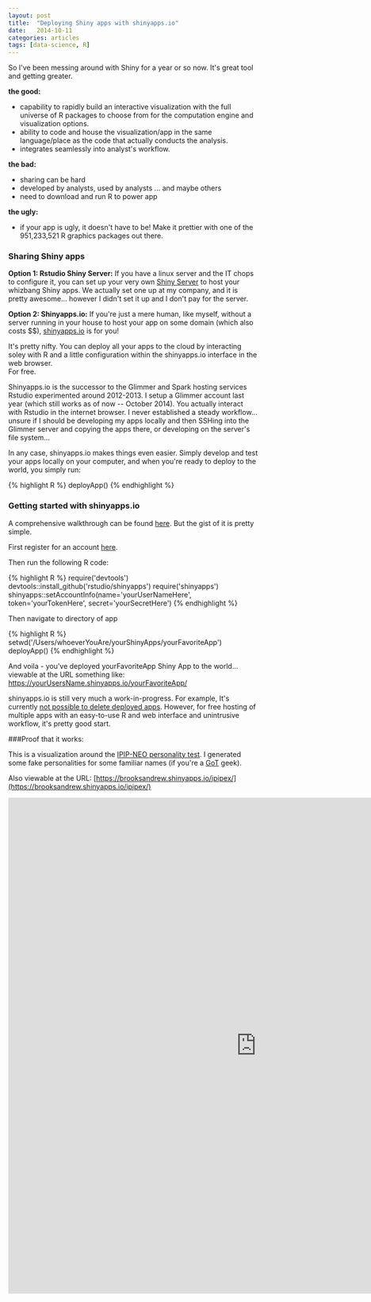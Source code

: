 ```yaml
---
layout: post
title:  "Deploying Shiny apps with shinyapps.io"
date:   2014-10-11
categories: articles
tags: [data-science, R]
---
```


So I've been messing around with Shiny for a year or so now.  It's great tool and getting greater.

**the good:**

* capability to rapidly build an interactive visualization with the full universe of R packages to choose from for the computation engine and visualization options.
* ability to code and house the visualization/app in the same language/place as the code that actually conducts the analysis.
* integrates seamlessly into analyst's workflow.

**the bad:**

* sharing can be hard
* developed by analysts, used by analysts ... and maybe others
* need to download and run R to power app

**the ugly:**

* if your app is ugly, it doesn't have to be! Make it prettier with one of the 951,233,521 R graphics packages out there.

### Sharing Shiny apps 

**Option 1: Rstudio Shiny Server:**  If you have a linux server and the IT chops to configure it, you can set up your very own [Shiny Server](https://github.com/rstudio/shiny-server#shiny-server) to host your whizbang Shiny apps.
We actually set one up at my company, and it is pretty awesome... however I didn't set it up and I don't pay for the server.

**Option 2: Shinyapps.io:** If you're just a mere human, like myself, without a server running in your house to host your app on some domain (which also costs $$), 
[shinyapps.io](http://shiny.rstudio.com/articles/shinyapps.html) is for you!

It's pretty nifty.  You can deploy all your apps to the cloud by interacting soley with R and a little configuration within the shinyapps.io interface in the web browser.  
For free. 

Shinyapps.io is the successor to the Glimmer and Spark hosting services Rstudio experimented around 2012-2013.  I setup a Glimmer account last year (which still works as of now -- October 2014).  You actually interact with Rstudio in the internet browser.  I never established a steady workflow... unsure if I should be developing my apps locally and then SSHing into the Glimmer server and copying the apps there, or developing on the server's file system...

In any case, shinyapps.io makes things even easier.  Simply develop and test your apps locally on your computer, and when you're ready to deploy to the world, you simply run:

{% highlight R %}
	deployApp()
{% endhighlight %}


### Getting started with shinyapps.io

A comprehensive walkthrough can be found [here](http://shiny.rstudio.com/articles/shinyapps.html).  But the gist of it is pretty simple.

First register for an account [here](https://www.shinyapps.io/).

Then run the following R code:

{% highlight R %}
require('devtools')
devtools::install_github('rstudio/shinyapps')
require('shinyapps')
shinyapps::setAccountInfo(name='yourUserNameHere', token='yourTokenHere', secret='yourSecretHere')
{% endhighlight %}

Then navigate to directory of app 

{% highlight R %}
setwd('/Users/whoeverYouAre/yourShinyApps/yourFavoriteApp')
deployApp()
{% endhighlight %}

And voila - you've deployed yourFavoriteApp Shiny App to the world... viewable at the URL something like: https://yourUsersName.shinyapps.io/yourFavoriteApp/

shinyapps.io is still very much a work-in-progress.  For example, It's currently [not possible to delete deployed apps](https://github.com/rstudio/shinyapps/issues/23).  However, for 
free hosting of multiple apps with an easy-to-use R and web interface and unintrusive workflow, it's pretty good start. 

###Proof that it works: 

This is a visualization around the [IPIP-NEO personality test](http://www.personal.psu.edu/j5j/IPIP/).  I generated some fake personalities for some familiar names (if you're a [GoT](http://en.wikipedia.org/wiki/Game_of_Thrones) geek).

Also viewable at the URL: [https://brooksandrew.shinyapps.io/ipipex/](https://brooksandrew.shinyapps.io/ipipex/)

<iframe src='https://brooksandrew.shinyapps.io/ipipex/' style="border: none; width: 1000px; height: 1000px"></iframe>
